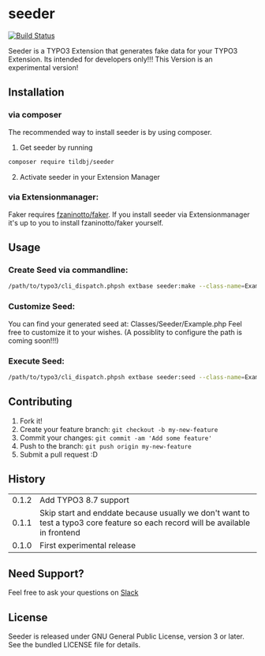 # seeder
[![Build Status](https://travis-ci.org/TildBJ/seeder.svg?branch=master)](https://travis-ci.org/TildBJ/seeder)

Seeder is a TYPO3 Extension that generates fake data for your TYPO3 Extension. Its intended for developers only!!! This Version is an experimental version!

## Installation

### via composer

The recommended way to install seeder is by using composer.
1. Get seeder by running
```sh
composer require tildbj/seeder
```
2. Activate seeder in your Extension Manager

### via Extensionmanager:

Faker requires [fzaninotto/faker](https://packagist.org/packages/fzaninotto/faker).
If you install seeder via Extensionmanager it's up to you to install fzaninotto/faker yourself.

## Usage

### Create Seed via commandline:

```sh
/path/to/typo3/cli_dispatch.phpsh extbase seeder:make --class-name=Example --table-name=tx_myextension_domain_model_mymodel
```

### Customize Seed:

You can find your generated seed at: Classes/Seeder/Example.php
Feel free to customize it to your wishes. (A possiblity to configure the path is coming soon!!!)

### Execute Seed:

```sh
/path/to/typo3/cli_dispatch.phpsh extbase seeder:seed --class-name=Example
```

## Contributing

1. Fork it!
2. Create your feature branch: `git checkout -b my-new-feature`
3. Commit your changes: `git commit -am 'Add some feature'`
4. Push to the branch: `git push origin my-new-feature`
5. Submit a pull request :D

## History

<table>
    <tr>
        <td>0.1.2</td>
        <td>Add TYPO3 8.7 support</td>
    </tr>
    <tr>
        <td>0.1.1</td>
        <td>Skip start and enddate because usually we don't want to test a typo3 core feature so each record will be available in frontend</td>
    </tr>
    <tr>
        <td>0.1.0</td>
        <td>First experimental release</td>
    </tr>
</table>

## Need Support?

Feel free to ask your questions on [Slack](https://typo3.slack.com/messages/C5P9XJ45A)

## License

Seeder is released under GNU General Public License, version 3 or later. See the bundled LICENSE file for details.
